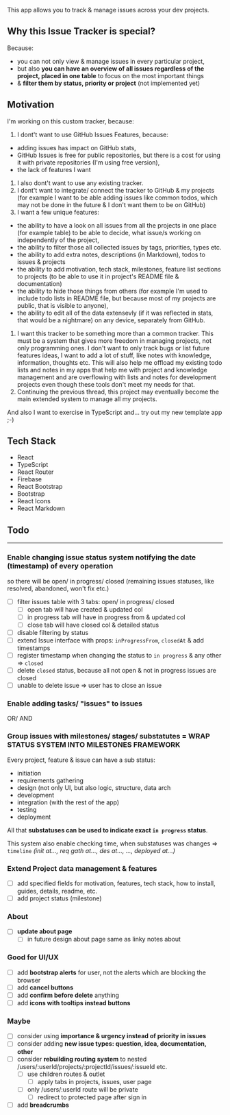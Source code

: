 This app allows you to track & manage issues across your dev projects.

## Why this Issue Tracker is special?

Because:

- you can not only view & manage issues in every particular project,
- but also **you can have an overview of all issues regardless of the project, placed in one table** to focus on the most important things
- & **filter them by status, priority or project** (not implemented yet)

## Motivation

I'm working on this custom tracker, because:

1. I dont't want to use GitHub Issues Features, because:
  - adding issues has impact on GitHub stats,
  - GitHub Issues is free for public repositories, but there is a cost for using it with private repositories (I'm using free version),
  - the lack of features I want
1. I also dont't want to use any existing tracker.
1. I dont't want to integrate/ connect the tracker to GitHub & my projects (for example I want to be able adding issues like common todos, which may not be done in the future & I don't want them to be on GitHub)
1. I want a few unique features:
  - the ability to have a look on all issues from all the projects in one place (for example table) to be able to decide, what issue/s working on independently of the project,
  - the ability to filter those all collected issues by tags, priorities, types etc.
  - the ability to add extra notes, descriptions (in Markdown), todos to issues & projects
  - the ability to add motivation, tech stack, milestones, feature list sections to projects (to be able to use it in project's README file & documentation)
  - the ability to hide those things from others (for example I'm used to include todo lists in README file, but because most of my projects are public, that is visible to anyone),
  - the ability to edit all of the data extensevly (if it was reflected in stats, that would be a nightmare) on any device, separately from GitHub.
1. I want this tracker to be something more than a common tracker. This must be a system that gives more freedom in managing projects, not only programming ones. I don't want to only track bugs or list future features ideas, I want to add a lot of stuff, like notes with knowledge, information, thoughts etc. This will also help me offload my existing todo lists and notes in my apps that help me with project and knowledge management and are overflowing with lists and notes for development projects even though these tools don't meet my needs for that.
1. Continuing the previous thread, this project may eventually become the main extended system to manage all my projects.

And also I want to exercise in TypeScript and... try out my new template app ;-)

## Tech Stack

- React
- TypeScript
- React Router
- Firebase
- React Bootstrap
- Bootstrap
- React Icons
- React Markdown

## Todo

---

### Enable changing issue status system notifying the date (timestamp) of every operation

so there will be open/ in progress/ closed (remaining issues statuses, like resolved, abandoned, won't fix etc.)

- [ ] filter issues table with 3 tabs: open/ in progress/ closed
  - [ ] open tab will have created & updated col
  - [ ] in progress tab will have in progress from & updated col
  - [ ] close tab will have closed col & detailed status
- [ ] disable filtering by status
- [ ] extend Issue interface with props: `inProgressFrom`, `closedAt` & add timestamps
- [ ] register timestamp when changing the status to `in progress` & any other => `closed`
- [ ] delete `closed` status, because all not open & not in progress issues are closed
- [ ] unable to delete issue => user has to close an issue

### Enable adding tasks/ "issues" to issues

OR/ AND

### Group issues with milestones/ stages/ substatutes = WRAP STATUS SYSTEM INTO MILESTONES FRAMEWORK

Every project, feature & issue can have a sub status:

- initiation
- requirements gathering
- design (not only UI, but also logic, structure, data arch
- development
- integration (with the rest of the app)
- testing
- deployment

All that **substatuses can be used to indicate exact `in progress` status**.

This system also enable checking time, when substatuses was changes => `timeline` *(init at..., req gath at..., des at..., ..., deployed at...)*

### Extend Project data management & features

- [ ] add specified fields for motivation, features, tech stack, how to install, guides, details, readme, etc.
- [ ] add project status (milestone)

### About

- [ ] **update about page**
  - [ ] in future design about page same as linky notes about

### Good for UI/UX

- [ ] add **bootstrap alerts** for user, not the alerts which are blocking the browser
- [ ] add **cancel buttons**
- [ ] add **confirm before delete** anything
- [ ] add **icons with tooltips instead buttons**

### Maybe

- [ ] consider using **importance & urgency instead of priority in issues**
- [ ] consider adding **new issue types: question, idea, documentation, other**
- [ ] consider **rebuilding routing system** to nested /users/:userId/projects/:projectId/issues/:issueId etc.
  - [ ] use children routes & outlet
    - [ ] apply tabs in projects, issues, user page
  - [ ] only /users/:userId route will be private
    - [ ] redirect to protected page after sign in
- [ ] add **breadcrumbs**